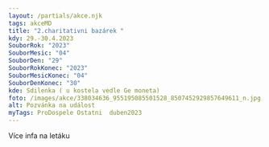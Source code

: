```yaml
---
layout: /partials/akce.njk
tags: akceMD
title: "2.charitativni bazárek "
kdy: 29.-30.4.2023
SouborRok: "2023"
SouborMesic: "04"
SouborDen: "29"
SouborRokKonec: "2023"
SouborMesicKonec: "04"
SouborDenKonec: "30"
kde: Sdilenka ( u kostela vedle Ge moneta)
foto: /images/akce/338034636_955195085501528_8507452929857649611_n.jpg
alt: Pozvánka na událost
myTags: ProDospele Ostatni  duben2023
---
```

V﻿íce infa na letáku